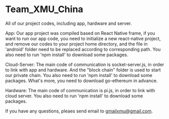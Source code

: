 # Team_XMU_China
All of our project codes, including app, hardware and server.

App:
Our app project was compiled based on React Native frame, if you want to run our app code, you need to initialize a new react-native project, and remove our codes to your project home directory, and the file in 'android' folder need to be replaced according to corresponding path. You also need to run 'npm install' to download some packages.

Cloud-Server:
The main code of communication is socket-server.js, in order to link with app and hardware. And the "block chain" folder is used to start our private chain. You also need to run 'npm install' to download some packages. What's more, you need to download go-ethereum in advance.

Hardware:
The main code of communication is pi.js, in order to link with cloud server. You also need to run 'npm install' to download some packages.

If you have any questions, pleaes send email to gmailxmu@gmail.com.


